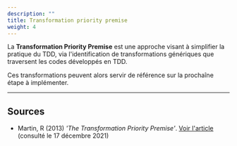 ```yaml
---
description: ""
title: Transformation priority premise
weight: 4
---
```


La **Transformation Priority Premise** est une approche visant à simplifier la pratique du TDD, via l'identification de transformations génériques que traversent les codes développés en TDD.

Ces transformations peuvent alors servir de référence sur la prochaîne étape à implémenter.
<!--more-->

---
## Sources
 * Martin, R (2013) *'The Transformation Priority Premise'*.
  [Voir l'article](https://blog.cleancoder.com/uncle-bob/2013/05/27/TheTransformationPriorityPremise.html) (consulté le 17 décembre 2021)  